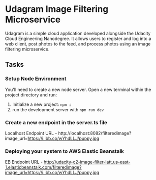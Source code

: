 # Udagram Image Filtering Microservice

Udagram is a simple cloud application developed alongside the Udacity Cloud Engineering Nanodegree. It allows users to register and log into a web client, post photos to the feed, and process photos using an image filtering microservice.

## Tasks

### Setup Node Environment

You'll need to create a new node server. Open a new terminal within the project directory and run:

1. Initialize a new project: `npm i`
2. run the development server with `npm run dev`

### Create a new endpoint in the server.ts file

Localhost Endpoint URL - http://localhost:8082/filteredimage?image_url=https://i.ibb.co/wYhdLLJ/puppy.jpg

### Deploying your system to AWS Elastic Beanstalk

EB Endpoint URL - http://udacity-c2-image-filter-latt.us-east-1.elasticbeanstalk.com/filteredimage?image_url=https://i.ibb.co/wYhdLLJ/puppy.jpg

